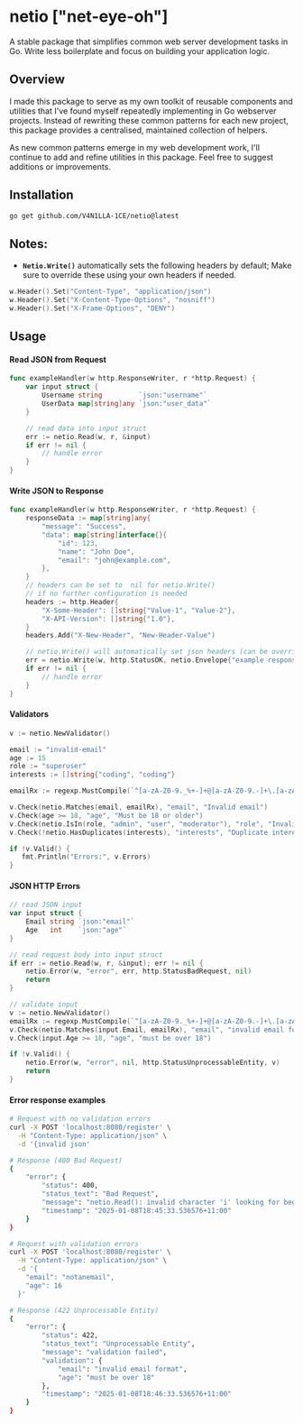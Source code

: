 # netio ["net-eye-oh"]
A stable package that simplifies common web server development tasks in Go. Write less boilerplate and focus on building your application logic.

## Overview
I made this package to serve as my own toolkit of reusable components and utilities that I've found myself repeatedly implementing in Go webserver projects. Instead of rewriting these common patterns for each new project, this package provides a centralised, maintained collection of helpers.

As new common patterns emerge in my web development work, I'll continue to add and refine utilities in this package. Feel free to suggest additions or improvements.

## Installation
```bash
go get github.com/V4N1LLA-1CE/netio@latest
```

## Notes:
- **`Netio.Write()`** automatically sets the following headers by default; Make sure to override these using your own headers if needed.

```go
w.Header().Set("Content-Type", "application/json")
w.Header().Set("X-Content-Type-Options", "nosniff")
w.Header().Set("X-Frame-Options", "DENY")
```

## Usage
#### Read JSON from Request 
```go
func exampleHandler(w http.ResponseWriter, r *http.Request) {
    var input struct {
        Username string         `json:"username"`
        UserData map[string]any `json:"user_data"`
    }

    // read data into input struct
    err := netio.Read(w, r, &input)
    if err != nil {
        // handle error
    }
}
```
#### Write JSON to Response
```go
func exampleHandler(w http.ResponseWriter, r *http.Request) {
    responseData := map[string]any{
        "message": "Success",
        "data": map[string]interface{}{
            "id": 123,
            "name": "John Doe",
            "email": "john@example.com",
        },
    }
    // headers can be set to  nil for netio.Write()
    // if no further configuration is needed
    headers := http.Header{
        "X-Some-Header": []string{"Value-1", "Value-2"},
        "X-API-Version": []string{"1.0"},
    }
    headers.Add("X-New-Header", "New-Header-Value")

    // netio.Write() will automatically set json headers (can be overriden by custom header)
    err = netio.Write(w, http.StatusOK, netio.Envelope{"example response": responseData}, headers)
    if err != nil {
        // handle error
    }
}
```
#### Validators
```go
v := netio.NewValidator()

email := "invalid-email"
age := 15
role := "superuser"
interests := []string{"coding", "coding"}

emailRx := regexp.MustCompile(`^[a-zA-Z0-9._%+-]+@[a-zA-Z0-9.-]+\.[a-zA-Z]{2,}$`)

v.Check(netio.Matches(email, emailRx), "email", "Invalid email")
v.Check(age >= 18, "age", "Must be 18 or older")
v.Check(netio.IsIn(role, "admin", "user", "moderator"), "role", "Invalid role")
v.Check(!netio.HasDuplicates(interests), "interests", "Duplicate interests found")

if !v.Valid() {
   fmt.Println("Errors:", v.Errors)
}
```

#### JSON HTTP Errors
```go
// read JSON input
var input struct {
    Email string `json:"email"`
    Age   int    `json:"age"`
}

// read request body into input struct
if err := netio.Read(w, r, &input); err != nil {
    netio.Error(w, "error", err, http.StatusBadRequest, nil)
    return
}

// validate input
v := netio.NewValidator()
emailRx := regexp.MustCompile(`^[a-zA-Z0-9._%+-]+@[a-zA-Z0-9.-]+\.[a-zA-Z]{2,}$`)
v.Check(netio.Matches(input.Email, emailRx), "email", "invalid email format")
v.Check(input.Age >= 18, "age", "must be over 18")

if !v.Valid() {
    netio.Error(w, "error", nil, http.StatusUnprocessableEntity, v)
    return
}
```
#### Error response examples
```bash
# Request with no validation errors
curl -X POST 'localhost:8080/register' \
  -H "Content-Type: application/json" \
  -d '{invalid json'

# Response (400 Bad Request)
{
    "error": {
        "status": 400,
        "status_text": "Bad Request",
        "message": "netio.Read(): invalid character 'i' looking for beginning of object key string",
        "timestamp": "2025-01-08T18:45:33.536576+11:00"
    }
}
```

```bash
# Request with validation errors
curl -X POST 'localhost:8080/register' \
  -H "Content-Type: application/json" \
  -d '{
    "email": "notanemail",
    "age": 16
  }'

# Response (422 Unprocessable Entity)
{
    "error": {
        "status": 422,
        "status_text": "Unprocessable Entity",
        "message": "validation failed",
        "validation": {
            "email": "invalid email format",
            "age": "must be over 18"
        },
        "timestamp": "2025-01-08T18:46:33.536576+11:00"
    }
}
```

